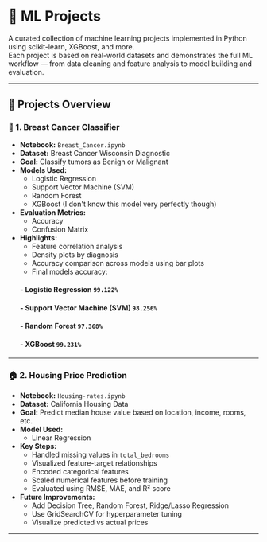 # 🚀 ML Projects

A curated collection of machine learning projects implemented in Python using scikit-learn, XGBoost, and more.  
Each project is based on real-world datasets and demonstrates the full ML workflow — from data cleaning and feature analysis to model building and evaluation.

---

## 📂 Projects Overview

### 🔬 1. Breast Cancer Classifier
- **Notebook:** `Breast_Cancer.ipynb`
- **Dataset:** Breast Cancer Wisconsin Diagnostic
- **Goal:** Classify tumors as Benign or Malignant
- **Models Used:**
  - Logistic Regression
  - Support Vector Machine (SVM)
  - Random Forest
  - XGBoost (I don't know this model very perfectly though)
- **Evaluation Metrics:**
  - Accuracy
  - Confusion Matrix
- **Highlights:**
  - Feature correlation analysis
  - Density plots by diagnosis
  - Accuracy comparison across models using bar plots
  - Final models accuracy:
  #### - Logistic Regression `99.122%`
  #### - Support Vector Machine (SVM) `98.256%`
  #### - Random Forest `97.368%`
  #### - XGBoost `99.231%`

---

### 🏠 2. Housing Price Prediction
- **Notebook:** `Housing-rates.ipynb`
- **Dataset:** California Housing Data
- **Goal:** Predict median house value based on location, income, rooms, etc.
- **Model Used:**
  - Linear Regression
- **Key Steps:**
  - Handled missing values in `total_bedrooms`
  - Visualized feature-target relationships
  - Encoded categorical features
  - Scaled numerical features before training
  - Evaluated using RMSE, MAE, and R² score
- **Future Improvements:**
  - Add Decision Tree, Random Forest, Ridge/Lasso Regression
  - Use GridSearchCV for hyperparameter tuning
  - Visualize predicted vs actual prices

---
